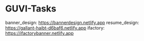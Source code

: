 # GUVI-Tasks
banner_design:  https://bannerdesign.netlify.app
resume_design: https://gallant-haibt-d6baf6.netlify.app
ifactory: https://ifactorybanner.netlify.app
